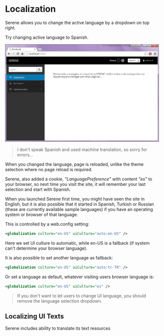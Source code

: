 # Localization

Serene allows you to change the active language by a dropdown on top right.

Try changing active language to Spanish.

![Serene Dashboard Spanish](img/serene_dashboard_spanish.jpg)

> I don't speak Spanish and used machine translation, so sorry for errors...

When you changed the language, page is reloaded, unlike the theme selection where no page reload is required.

Serene, also added a cookie, *"LanguagePreference"* with content *"es"* to your browser, so next time you visit the site, it will remember your last selection and start with Spanish.

When you launched Serene first time, you might have seen the site in English, but it is also possible that it started in Spanish, Turkish or Russian (these are currently available sample languages) if you have an operating system or browser of that language.

This is controlled by a web.config setting:

```xml
<globalization culture="en-US" uiCulture="auto:en-US" />
```

Here we set UI culture to automatic, while en-US is a fallback (if system can't determine your browser language).

It is also possible to set another language as fallback:

```xml
<globalization culture="en-US" uiCulture="auto:tr-TR" />
```

Or set a language as default, whatever visiting users browser language is:

```xml
<globalization culture="en-US" uiCulture="es" />
```

> If you don't want to let users to change UI language, you should remove the language selection dropdown.

## Localizing UI Texts

Serene includes ability to translate its text resources 
